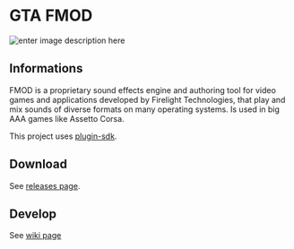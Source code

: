 # GTA FMOD
![enter image description here](https://lh3.googleusercontent.com/pw/AM-JKLU6_2DxEaAYMYNnaOzx_qdiOEcNK2AoST05TS2bsekXBUKcwzr1Xsxt8O0Tlpp2_Aaq6zc4IlS4AyN8Oo3alnQ1en_pBu0-PYTJDKSh5CiQuzVFViGgIUoi0pu1n8IofCbQH5djTqb8aaXQRet6MmA=w1366-h256-no?authuser=0)
## Informations
FMOD is a proprietary sound effects engine and authoring tool for video games and applications developed by Firelight Technologies, that play and mix sounds of diverse formats on many operating systems. Is used in big AAA games like Assetto Corsa.

This project uses [plugin-sdk](https://github.com/DK22Pac/plugin-sdk).

## Download
  See [releases page](https://github.com/chrystianfarias/gta-fmod/releases).
  
## Develop
  See [wiki page](#)
